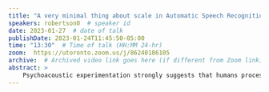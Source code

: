 ```yaml
---
title: "A very minimal thing about scale in Automatic Speech Recognition"
speakers: robertson0  # speaker id
date: 2023-01-27  # date of talk
publishDate: 2023-01-24T11:45:50-05:00
time: "13:30"  # Time of talk (HH:MM 24-hr)
zoom:  https://utoronto.zoom.us/j/86240186105
archive:  # Archived video link goes here (if different from Zoom link)
abstract: >
    Psychoacoustic experimentation strongly suggests that humans process speech’s time-frequency geometry non-uniformly: to cover the same perceptual distance, intervals in time or frequency must be larger the further away they start from origin. This relationship is well known in the case of frequency versus pitch, and steps are taken to standardize (linearize) distances in frequency space before being fed into Automatic Speech Recognition (ASR) systems. However, little attention has been paid to the associated non-uniformity in time. In this talk, I will introduce the mathematical formalism of “scale” and connect it to the aforementioned geometries over time and frequency. I discuss geometric learning in ASR in the uniform case and how to adapt it to the scale case. I introduce a brand-new neural network layer and pit it against the uniform layer in the TIMIT ASR task. I cover our results and future directions.
---
```

<!-- Content here will show up after meeting details and before abstract -->